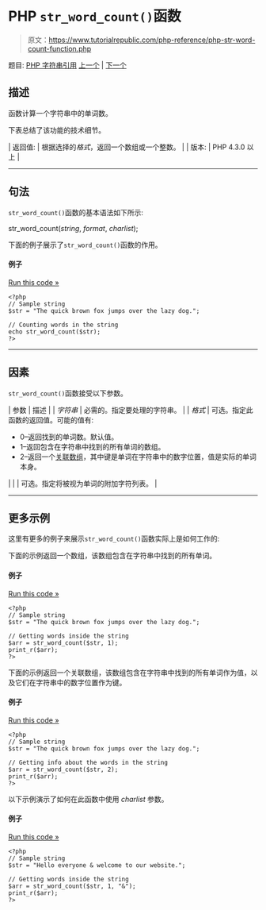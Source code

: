 # PHP `str_word_count()`函数

> 原文：<https://www.tutorialrepublic.com/php-reference/php-str-word-count-function.php>

题目: [PHP 字符串引用](php-string-functions.php) [上一个](php-str-split-function.php) | [下一个](php-strcasecmp-function.php)

## 描述

函数计算一个字符串中的单词数。

下表总结了该功能的技术细节。

| 返回值: | 根据选择的*格式*，返回一个数组或一个整数。 |
| 版本: | PHP 4.3.0 以上 |

* * *

## 句法

`str_word_count()`函数的基本语法如下所示:

str_word_count(*string*, *format*, *charlist*);

下面的例子展示了`str_word_count()`函数的作用。

#### 例子

[Run this code »](../codelab.php?topic=php&file=find-the-number-of-words-inside-a-string "Run this code to view the output")

```
<?php
// Sample string
$str = "The quick brown fox jumps over the lazy dog.";

// Counting words in the string
echo str_word_count($str);
?>
```

* * *

## 因素

`str_word_count()`函数接受以下参数。

| 参数 | 描述 |
| *字符串* | 必需的。指定要处理的字符串。 |
| *格式* | 可选。指定此函数的返回值。可能的值有:

*   0–返回找到的单词数。默认值。
*   1–返回包含在字符串中找到的所有单词的数组。
*   2–返回一个[关联数组](/php-tutorial/php-arrays.php)，其中键是单词在字符串中的数字位置，值是实际的单词本身。

 |
|  | 可选。指定将被视为单词的附加字符列表。 |

* * *

## 更多示例

这里有更多的例子来展示`str_word_count()`函数实际上是如何工作的:

下面的示例返回一个数组，该数组包含在字符串中找到的所有单词。

#### 例子

[Run this code »](../codelab.php?topic=php&file=get-all-words-inside-a-string-in-array-format "Run this code to view the output")

```
<?php
// Sample string
$str = "The quick brown fox jumps over the lazy dog.";

// Getting words inside the string
$arr = str_word_count($str, 1);
print_r($arr);
?>
```

下面的示例返回一个关联数组，该数组包含在字符串中找到的所有单词作为值，以及它们在字符串中的数字位置作为键。

#### 例子

[Run this code »](../codelab.php?topic=php&file=get-all-words-inside-a-string-as-an-associative-array "Run this code to view the output")

```
<?php
// Sample string
$str = "The quick brown fox jumps over the lazy dog.";

// Getting info about the words in the string
$arr = str_word_count($str, 2);
print_r($arr);
?>
```

以下示例演示了如何在此函数中使用 *charlist* 参数。

#### 例子

[Run this code »](../codelab.php?topic=php&file=define-characters-which-will-be-considered-as-word "Run this code to view the output")

```
<?php
// Sample string
$str = "Hello everyone & welcome to our website.";

// Getting words inside the string
$arr = str_word_count($str, 1, "&");
print_r($arr);
?>
```